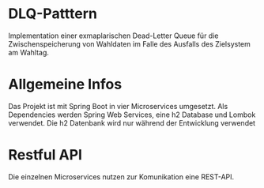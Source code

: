 # DLQ-Patttern
Implementation einer exmaplarischen Dead-Letter Queue für die Zwischenspeicherung von Wahldaten im Falle des Ausfalls des Zielsystem am Wahltag.

# Allgemeine Infos

Das Projekt ist mit Spring Boot in vier Microservices umgesetzt. Als Dependencies werden Spring Web Services, eine h2 Database und Lombok verwendet.  Die h2 Datenbank wird nur während der Entwicklung verwendet

# Restful API

Die einzelnen Microservices nutzen zur Komunikation eine REST-API.
